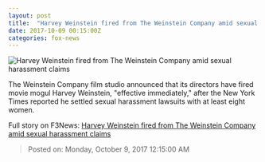 ```yaml
---
layout: post
title:  "Harvey Weinstein fired from The Weinstein Company amid sexual harassment claims"
date: 2017-10-09 00:15:00Z
categories: fox-news
---
```


![Harvey Weinstein fired from The Weinstein Company amid sexual harassment claims](http://a57.foxnews.com/images.foxnews.com/content/fox-news/entertainment/2017/10/08/harvey-weinstein-fired-from-weinstein-company-amid-sexual-harassment-claims/_jcr_content/article-text/article-par-4/inline_spotlight_ima/image.img.jpg/612/344/1507507091130.jpg?ve=1&tl=1)

The Weinstein Company film studio announced that its directors have fired movie mogul Harvey Weinstein, "effective immediately," after the New York Times reported he settled sexual harassment lawsuits with at least eight women.


Full story on F3News: [Harvey Weinstein fired from The Weinstein Company amid sexual harassment claims](http://www.f3nws.com/n/jzbdCJ)

> Posted on: Monday, October 9, 2017 12:15:00 AM
